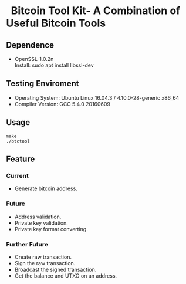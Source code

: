 #   Bitcoin Tool Kit- A Combination of Useful Bitcoin Tools

##  Dependence

* OpenSSL-1.0.2n  
    Install: sudo apt install libssl-dev

##  Testing Enviroment

* Operating System: Ubuntu Linux 16.04.3 / 4.10.0-28-generic x86_64
* Compiler Version: GCC 5.4.0 20160609

##  Usage

    make
	./btctool

##  Feature

### Current

* Generate bitcoin address.

### Future

* Address validation.
* Private key validation.
* Private key format converting.

### Further Future

* Create raw transaction.
* Sign the raw transaction.
* Broadcast the signed transaction.
* Get the balance and UTXO on an address.
